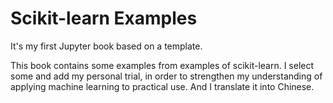 # Scikit-learn Examples 



It's my first Jupyter book based on a template.

This book contains some examples from examples of scikit-learn. I select some and add my personal trial, in order to strengthen my understanding of applying machine learning to practical use. And I translate it into Chinese.
